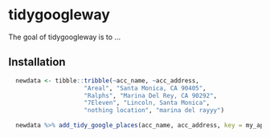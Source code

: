 
<!-- README.md is generated from README.Rmd. Please edit that file -->
tidygoogleway
=============

The goal of tidygoogleway is to ...

Installation
------------

``` r
  newdata <- tibble::tribble(~acc_name, ~acc_address,
                     "Areal", "Santa Monica, CA 90405",
                     "Ralphs", "Marina Del Rey, CA 90292",
                     "7Eleven", "Lincoln, Santa Monica",
                     "nothing location", "marina del rayyy")
  
  newdata %>% add_tidy_google_places(acc_name, acc_address, key = my_api_key)
```
